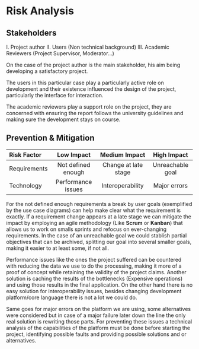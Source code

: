 Risk Analysis
=============

Stakeholders
------------
I.  Project author
II.  Users (Non technical background)
III.  Academic Reviewers (Project Supervisor, Moderator...)

On the case of the project author is the main stakeholder, his aim being 
developing a satisfactory project.

The users in this particular case play a particularly active role on 
development and their existence influenced the design of the project, 
particularly the interface for interaction.

The academic reviewers play a support role on the project, they are concerned 
with ensuring the report follows the university guidelines and making sure
the development stays on course.

Prevention & Mitigation
-----------------------

| Risk Factor  |     Low Impact     |     Medium Impact    |    High Impact   |
|:------------ |:------------------:|:--------------------:|:----------------:|
| Requirements | Not defined enough | Change at late stage | Unreachable goal |
|  Technology  | Performance issues |   Interoperability   |   Major errors   |

For the not defined enough requirements a break by user goals (exemplified by
the use case diagrams) can help make clear what the requirement is exactly.
If a requirement change appears at a late stage we can mitigate the impact by 
employing an agile methodology (Like **Scrum** or **Kanban**) that allows us to work
on smalls sprints and refocus on ever-changing requirements.
In the case of an unreachable goal we could stablish partial objectives that 
can be archived, splitting our goal into several smaller goals, making it 
easier to at least some, if not all.

Performance issues like the ones the project suffered can be countered with 
reducing the data we use to do the processing, making it more of a proof of 
concept while retaining the validity of the project claims. Another solution is
caching the results of the bottlenecks (Expensive operations) and using those
results in the final application.
On the other hand there is no easy solution for interoperability issues, 
besides changing development platform/core language there is not a lot we could
do.


Same goes for major errors on the platform we are using, some alternatives were
considered but in case of a major failure later down the line the only real
solution is rewriting those parts. For preventing these issues a technical 
analysis of the capabilities of the platform must be done before starting the
project, identifying possible faults and providing possible solutions and or 
alternatives.


